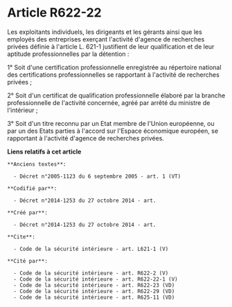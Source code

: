 # Article R622-22

Les exploitants individuels, les dirigeants et les gérants ainsi que les employés des entreprises exerçant l'activité
d'agence de recherches privées définie à l'article L. 621-1 justifient de leur qualification et de leur aptitude
professionnelles par la détention : 

1° Soit d'une certification professionnelle enregistrée au répertoire national des certifications professionnelles se
rapportant à l'activité de recherches privées ; 

2° Soit d'un certificat de qualification professionnelle élaboré par la branche professionnelle de l'activité concernée,
agréé par arrêté du ministre de l'intérieur ; 

3° Soit d'un titre reconnu par un Etat membre de l'Union européenne, ou par un des Etats parties à l'accord sur l'Espace
économique européen, se rapportant à l'activité d'agence de recherches privées.

**Liens relatifs à cet article**

	**Anciens textes**:

	  - Décret n°2005-1123 du 6 septembre 2005 - art. 1 (VT)

	**Codifié par**:

	  - Décret n°2014-1253 du 27 octobre 2014 - art.

	**Créé par**:

	  - Décret n°2014-1253 du 27 octobre 2014 - art.

	**Cite**:

	  - Code de la sécurité intérieure - art. L621-1 (V)

	**Cité par**:

	  - Code de la sécurité intérieure - art. R622-2 (V)
	  - Code de la sécurité intérieure - art. R622-22-1 (V)
	  - Code de la sécurité intérieure - art. R622-23 (VD)
	  - Code de la sécurité intérieure - art. R622-29 (VD)
	  - Code de la sécurité intérieure - art. R625-11 (VD)
